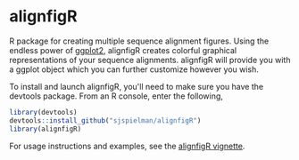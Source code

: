 # alignfigR
R package for creating multiple sequence alignment figures.
Using the endless power of [ggplot2](http://ggplot2.org), alignfigR creates colorful graphical representations of your sequence alignments.
alignfigR will provide you with a ggplot object which you can further customize however you wish.

To install and launch alignfigR, you'll need to make sure you have the devtools package. From an R console, enter the following,
```r
library(devtools)
devtools::install_github("sjspielman/alignfigR")
library(alignfigR)
```

For usage instructions and examples, see the [alignfigR vignette](http://htmlpreview.github.io/?https://github.com/sjspielman/alignfigR/blob/master/vignettes/introduction.html).

